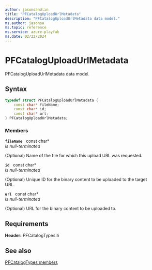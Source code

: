```yaml
---
author: jasonsandlin
title: "PFCatalogUploadUrlMetadata"
description: "PFCatalogUploadUrlMetadata data model."
ms.author: jasonsa
ms.topic: reference
ms.service: azure-playfab
ms.date: 02/22/2024
---
```


# PFCatalogUploadUrlMetadata  

PFCatalogUploadUrlMetadata data model.  

## Syntax  
  
```cpp
typedef struct PFCatalogUploadUrlMetadata {  
    const char* fileName;  
    const char* id;  
    const char* url;  
} PFCatalogUploadUrlMetadata;  
```
  
### Members  
  
**`fileName`** &nbsp; const char*  
*is null-terminated*  
  
(Optional) Name of the file for which this upload URL was requested.
  
**`id`** &nbsp; const char*  
*is null-terminated*  
  
(Optional) Unique ID for the binary content to be uploaded to the target URL.
  
**`url`** &nbsp; const char*  
*is null-terminated*  
  
(Optional) URL for the binary content to be uploaded to.
  
  
## Requirements  
  
**Header:** PFCatalogTypes.h
  
## See also  
[PFCatalogTypes members](../pfcatalogtypes_members.md)  

  
  
